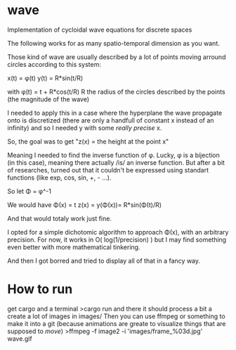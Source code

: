 # wave
Implementation of cycloidal wave equations for discrete spaces

The following works for as many spatio-temporal dimension as you want.

Those kind of wave are usually described by a lot of points moving arround circles according to this system:

x(t) = φ(t)
y(t) = R*sin(t/R)

with φ(t) = t + R*cos(t/R)
R the radius of the circles described by the points (the magnitude of the wave)

I needed to apply this in a case where the hyperplane the wave propagate onto is discretized
(there are only a handfull of constant x instead of an infinity) and so I needed y with some *really precise* x.

So, the goal was to get "z(x) = the height at the point x"

Meaning I needed to find the inverse function of φ.
Lucky, φ is a bijection (in this case), meaning there actually /is/ an inverse function.
But after a bit of researches, turned out that it couldn't be expressed using standart functions
(like exp, cos, sin, +, - ...).

So let Φ = φ^-1

We would have
Φ(x) = t
z(x) = y(Φ(x))=  R*sin(Φ(t)/R)

And that would totaly work just fine.

I opted for a simple dichotomic algorithm to approach Φ(x), with an arbitrary precision.
For now, it works in O( log(1/precision) ) but I may find something even better with more mathematical tinkering.

And then I got borred and tried to display all of that in a fancy way.


# How to run

get cargo and a terminal
\>cargo run
and there it should process a bit a create a lot of images in images/
Then you can use ffmpeg or something to make it into a git
(because animations are greate to visualize things that are supposed to *move*)
\>ffmpeg -f image2 -i 'images/frame_%03d.jpg' wave.gif
